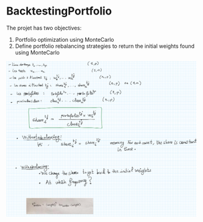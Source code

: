 # BacktestingPortfolio

The projet has two objectives:

  1. Portfolio optimization using MonteCarlo
  2. Define portfolio rebalancing strategies to return the initial weights found using MonteCarlo
  
  
  <img src="https://github.com/WalidHadri-Iron/BacktestingPortfolio/blob/main/rebalancing.png" title="image" alt="image"/>
